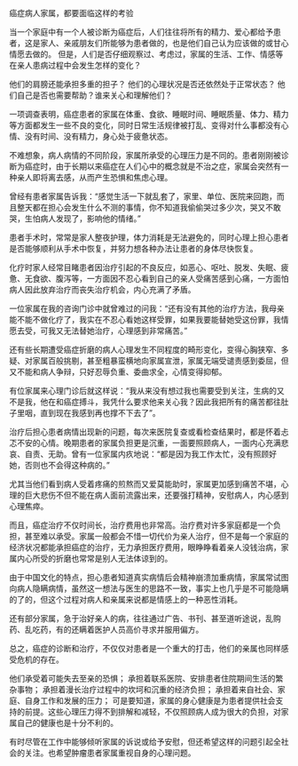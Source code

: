 癌症病人家属，都要面临这样的考验

当一个家庭中有一个人被诊断为癌症后，人们往往将所有的精力、爱心都给予患者，这是家人、亲戚朋友们所能够为患者做的，也是他们自己认为应该做的或甘心情愿去做的。
但是，人们是否仔细观察过、考虑过，家属的生活、工作、情感等在亲人患病过程中会发生怎样的变化？

他们的肩膀还能承担多重的担子？
他们的心理状况是否还依然处于正常状态？
他们自己是否也需要帮助？谁来关心和理解他们？


一项调查表明，癌症患者的家属在体重、食欲、睡眠时间、睡眠质量、体力、精力等方面都发生一些不良的变化，同时日常生活规律被打乱、变得对什么事都没有心情、没有时间、没有精力，身心处于疲惫状态。

不难想象，病人病情的不同阶段，家属所承受的心理压力是不同的。患者刚刚被诊断为癌症时，由于长期以来癌症在人们心中的概念就是不治之症，家属会突然有一种亲人即将离去感，从而产生恐惧和焦虑心理。

曾经有患者家属告诉我：“感觉生活一下就乱套了，家里、单位、医院来回跑，而且整天都在担心会发生什么不测的事情，你不知道我偷偷哭过多少次，哭又不敢哭，生怕病人发现了，影响他的情绪。”

患者手术时，常常是家人整夜护理，体力消耗是无法避免的，同时心理上担心患者是否能够顺利从手术中恢复，并努力想各种办法让患者的身体尽快恢复。

化疗时家人经常目睹患者因治疗引起的不良反应，如恶心、呕吐、脱发、失眠、疲惫、无食欲、腹泻等，一方面因不忍心看到自己的亲人受痛苦感到心痛，一方面怕病人因此放弃治疗而丧失治疗机会，内心充满了矛盾。



一位家属在我的咨询门诊中就曾难过的问我：“还有没有其他的治疗方法，我母亲能不能不做化疗了，我实在不忍心看她这样受罪，如果我要能替她受这份罪，我情愿去受，可我又无法替她治疗，心理感到非常痛苦。”

还有些长期遭受癌症折磨的病人心理发生不同程度的畸形变化，变得心胸狭窄、多疑、对家属百般挑剔，甚至粗暴蛮横地向家属宣泄，家属无端受谴责感到委屈，但又不能和病人争辩，只好忍辱负重、委曲求全，心情变得抑郁。

有位家属来心理门诊后就这样说：“我从来没有想过我也需要受到关注，生病的又不是我，他在和癌症搏斗，我凭什么要求他来关心我？因此我把所有的痛苦都往肚子里咽，直到现在我感到再也撑不下去了”。



治疗后担心患者病情出现新的问题，每次来医院复查或看检查结果时，都是怀着忐忑不安的心情。晚期患者的家属负担更是沉重，一面要照顾病人，一面内心充满悲哀、自责、无助。曾有一位家属内疚地说：“都是因为我工作太忙，没有照顾好她，否则也不会得这种病的。”

尤其当他们看到病人受着疼痛的煎熬而又爱莫能助时，家属更加感到痛苦不堪，心理的巨大悲伤不但不能在病人面前流露出来，还要强打精神，安慰病人，内心感到心理焦瘁。

而且，癌症治疗不仅时间长，治疗费用也非常高。治疗费对许多家庭都是一个负担，甚至难以承受。家属一般都会不惜一切代价为亲人治疗，但不是每一个家庭的经济状况都能承担癌症的治疗，无力承担医疗费用，眼睁睁看着亲人没钱治病，家属内心所受的折磨也常常是别人无法体谅到的。



由于中国文化的特点，担心患者知道真实病情后会精神崩溃加重病情，家属常试图向病人隐瞒病情，虽然这一想法与医生的思路不一致，事实上也几乎是不可能隐瞒的了的，但这个过程对病人和亲属来说都是情感上的一种恶性消耗。

还有部分家属，急于治好亲人的病，往往通过广告、书刊、甚至道听途说，乱购药、乱吃药，有的还瞒着医护人员高价寻求并服用偏方。

总之，癌症的诊断和治疗，不仅仅对患者是一个重大的打击，他们的亲属也同样感受危机的存在。

他们承受着可能失去至亲的恐惧；
承担着联系医院、安排患者住院期间生活的繁杂事物；
承担着漫长治疗过程中的坎坷和沉重的经济负担；
承担着来自社会、家庭、自身工作和发展的压力；
可是要知道，家属的身心健康是为患者提供社会支持的前提。这些心理压力得不到排解和减轻，不仅照顾病人成为很大的负担，对家属自己的健康也是十分不利的。

有时尽管在工作中能够倾听家属的诉说或给予安慰，但还希望这样的问题引起全社会的关注。也希望肿瘤患者家属重视自身的心理问题。
